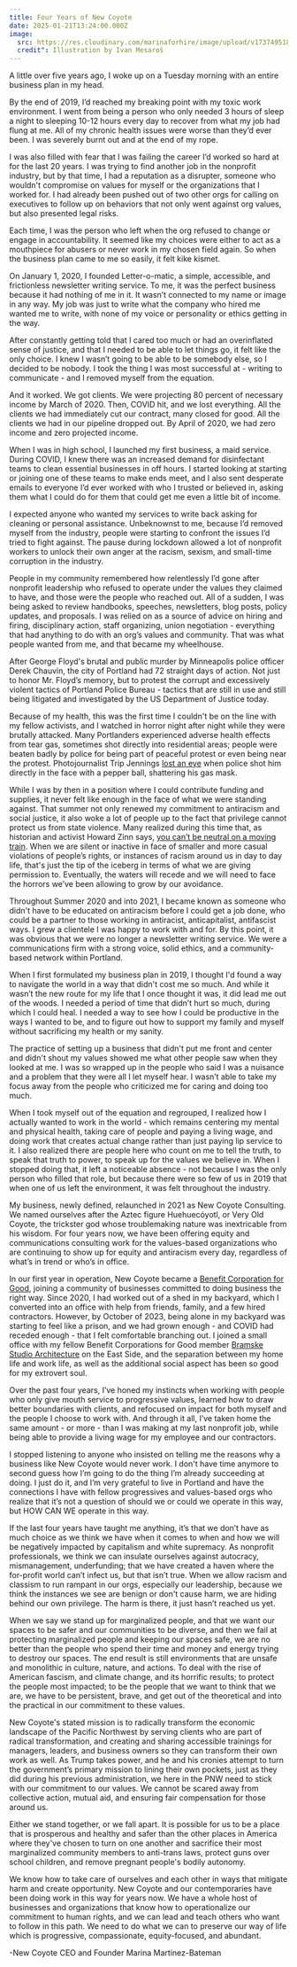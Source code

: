 ```yaml
---
title: Four Years of New Coyote
date: 2025-01-21T13:24:00.000Z
image:
  src: https://res.cloudinary.com/marinaforhire/image/upload/v1737495180/Hands_-_Exchange_zegekh.png
  credit": Illustration by Ivan Mesaroš
---
```

A little over five years ago, I woke up on a Tuesday morning with an entire business plan in my head.



By the end of 2019, I’d reached my breaking point with my toxic work environment. I went from being a person who only needed 3 hours of sleep a night to sleeping 10-12 hours every day to recover from what my job had flung at me. All of my chronic health issues were worse than they’d ever been. I was severely burnt out and at the end of my rope. 



I was also filled with fear that I was failing the career I’d worked so hard at for the last 20 years. I was trying to find another job  in the nonprofit industry, but by that time, I had a reputation as a disrupter, someone who wouldn't compromise on values for myself or the organizations that I worked for. I had already been pushed out of two other orgs for calling on executives to follow up on behaviors that not only went against org values, but also presented legal risks. 



Each time, I was the person who left when the org refused to change or engage in accountability. It seemed like my choices were either to act as a mouthpiece for abusers or never work in my chosen field again. So when the business plan came to me so easily, it felt kike kismet. 



On January 1, 2020, I founded Letter-o-matic, a simple, accessible, and frictionless newsletter writing service. To me, it was the perfect business because it had nothing of me in it. It wasn’t connected to my name or image in any way. My job was just to write what the company who hired me wanted me to write, with none of my voice or personality or ethics getting in the way. 



After constantly getting told that I cared too much or had an overinflated sense of justice, and that I needed to be able to let things go, it felt like the only choice. I knew I wasn’t going to be able to be somebody else, so I decided to be nobody. I took the thing I was most successful at - writing to communicate - and I removed myself from the equation.



And it worked. We got clients. We were projecting 80 percent of necessary income by March of 2020. Then, COVID hit, and we lost everything. All the clients we had immediately cut our contract, many closed for good. All the clients we had in our pipeline dropped out. By April of 2020, we had zero income and zero projected income. 



When I was in high school, I launched my first business, a maid service. During COVID, I knew there was an increased demand for disinfectant teams to clean essential businesses in off hours. I started looking at starting or joining one of these teams to make ends meet, and I also sent desperate emails to everyone I’d ever worked with who I trusted or believed in, asking them what I could do for them that could get me even a little bit of income.



I expected anyone who wanted my services to write back asking for cleaning or personal assistance. Unbeknownst to me, because I’d removed myself from the industry, people were starting to confront the issues I’d tried to fight against. The pause during lockdown allowed a lot of nonprofit workers to unlock their own anger at the racism, sexism, and small-time corruption in the industry.



People in my community remembered how relentlessly I’d gone after nonprofit leadership who refused to operate under the values they claimed to have, and those were the people who reached out. All of a sudden, I was being asked to review handbooks, speeches, newsletters, blog posts, policy updates, and proposals. I was relied on as a source of advice on hiring and firing, disciplinary action, staff organizing, union negotiation -  everything that had anything to do with an org’s values and community. That was what people wanted from me, and that became my wheelhouse.



After George Floyd's brutal and public murder by Minneapolis police officer Derek Chauvin, the city of Portland had 72 straight days of action. Not just to honor Mr. Floyd’s memory, but to protest the corrupt and excessively violent tactics of Portland Police Bureau - tactics that are still in use and still being litigated and investigated by the US Department of Justice today. 



Because of my health, this was the first time I couldn't be on the line with my fellow activists, and I watched in horror night after night while they were brutally attacked. Many Portlanders experienced adverse health effects from tear gas, sometimes shot directly into residential areas; people were beaten badly by police for being part of peaceful protest or even being near the protest. Photojournalist Trip Jennings [lost an eye](https://www.cnn.com/2020/07/30/us/journalist-portland-protest-federal-agents-trnd/index.html) when police shot him directly in the face with a pepper ball, shattering his gas mask. 



While I was by then in a position where I could contribute funding and supplies, it never felt like enough in the face of what we were standing against. That summer not only renewed my commitment to antiracism and social justice, it also woke a lot of people up to the fact that privilege cannot protect us from state violence. Many realized during this time that, as historian and activist Howard Zinn says, [you can’t be neutral on a moving train](https://www.howardzinn.org/collection/you-cant-be-neutral-autobiography/). When we are silent or inactive in face of smaller and more casual violations of people’s rights, or instances of racism around us in day to day life, that's just the tip of the iceberg in terms of what we are giving permission to. Eventually, the waters will recede and we will need to face the horrors we’ve been allowing to grow by our avoidance.



Throughout Summer 2020 and into 2021, I became known as someone who didn't have to be educated on antiracism before I could get a job done, who could be a partner to those working in antiracist, anticapitalist, antifascist ways. I grew a clientele I was happy to work with and for. By this point, it was obvious that we were no longer a newsletter writing service. We were a communications firm with a strong voice, solid ethics, and a community-based network within Portland.



When I first formulated my business plan in 2019, I thought I'd found a way to navigate the world in a way that didn't cost me so much. And while it wasn’t the new route for my life that I once thought it was, it did lead me out of the woods. I needed a period of time that didn’t hurt so much, during which I could heal. I needed a way to see how I could be productive in the ways I wanted to be, and to figure out how to support my family and myself without sacrificing my health or my sanity. 



The practice of setting up a business that didn't put me front and center and didn't shout my values showed me what other people saw when they looked at me. I was so wrapped up in the people who said I was a nuisance and a problem that they were all I let myself hear. I wasn’t able to take my focus away from the people who criticized me for caring and doing too much.



When I took myself out of the equation and regrouped, I realized how I actually wanted to work in the world - which remains centering my mental and physical health, taking care of people and paying a living wage, and doing work that creates actual change rather than just paying lip service to it. I also realized there are people here who count on me to tell the truth, to speak that truth to power, to speak up for the values we believe in. When I stopped doing that, it left a noticeable absence - not because I was the only person who filled that role, but because there were so few of us in 2019 that when one of us left the environment, it was felt throughout the industry.



My business, newly defined, relaunched in 2021 as New Coyote Consulting. We named ourselves after the Aztec figure Huehuecóyotl, or Very Old Coyote, the trickster god whose troublemaking nature was inextricable from his wisdom. For four years now, we have been offering equity and communications consulting work for the values-based organizations who are continuing to show up for equity and antiracism every day, regardless of what’s in trend or who’s in office. 



In our first year in operation, New Coyote became a [Benefit Corporation for Good](https://benefitcorporationsforgood.com/), joining a community of businesses committed to doing business the right way. Since 2020, I had worked out of a shed in my backyard, which I converted into an office with help from friends, family, and a few hired contractors. However, by October of 2023, being alone in my backyard was starting to feel like a prison, and we had grown enough - and COVID had receded enough - that I felt comfortable branching out. I joined a small office with my fellow Benefit Corporations for Good member [Bramske Studio Architecture](https://www.bing.com/alink/link?url=https%3a%2f%2fwww.bramske.com%2f&source=serp-local&h=l0ih9Yx6yxw39sW3oacUBRQUDEiZ4v7b3ZP59kGVFQ4%3d&p=lw_gbt&ig=3127B99EBE1847158EF91180E7752B41&ypid=YN873x7912626950553418407) on the East Side, and the separation between my home life and work life, as well as the additional social aspect has been so good for my extrovert soul. 



Over the past four years, I’ve honed my instincts when working with people who only give mouth service to progressive values, learned how to draw better boundaries with clients, and refocused on impact for both myself and the people I choose to work with. And through it all, I’ve taken home the same amount - or more - than I was making at my last nonprofit job, while being able to provide a living wage for my employee and our contractors.







I stopped listening to anyone who insisted on telling me the reasons why a business like New Coyote would never work. I don't have time anymore to second guess how I’m going to do the thing I’m already succeeding at doing. I just do it, and I’m very grateful to live in Portland and have the connections I have with fellow progressives and values-based orgs who realize that it’s not a question of should we or could we operate in this way, but HOW CAN WE operate in this way.



If the last four years have taught me anything, it’s that we don’t have as much choice as we think we have when it comes to when and how we will be negatively impacted by capitalism and white supremacy. As nonprofit professionals, we think we can insulate ourselves against autocracy, mismanagement, underfunding; that we have created a haven where the for-profit world can’t infect us, but that isn’t true. When we allow racism and classism to run rampant in our orgs, especially our leadership, because we think the instances we see are benign or don't cause harm, we are hiding behind our own privilege. The harm is there, it just hasn’t reached us yet.



When we say we stand up for marginalized people, and that we want our spaces to be safer and our communities to be diverse, and then we fail at protecting marginalized people and keeping our spaces safe, we are no better than the people who spend their time and money and energy trying to destroy our spaces. The end result is still environments that are unsafe and monolithic in culture, nature, and actions. To deal with the rise of American fascism, and climate change, and its horrific results; to protect the people most impacted; to be the people that we want to think that we are, we have to be persistent, brave, and get out of the theoretical and into the practical in our commitment to these values.



New Coyote's stated mission is to radically transform the economic landscape of the Pacific Northwest by serving clients who are part of radical transformation, and creating and sharing accessible trainings for managers, leaders, and business owners so they can transform their own work as well. As Trump takes power, and he and his cronies attempt to turn the government’s primary mission to lining their own pockets, just as they did during his previous administration, we here in the PNW need to stick with our commitment to our values. We cannot be scared away from collective action, mutual aid, and ensuring fair compensation for those around us. 



Either we stand together, or we fall apart. It is possible for us to be a place that is prosperous and healthy and safer than the other places in America where they've chosen to turn on one another and sacrifice their most marginalized community members to anti-trans laws, protect guns over school children, and remove pregnant people's bodily autonomy. 



We know how to take care of ourselves and each other in ways that mitigate harm and create opportunity. New Coyote and our contemporaries have been doing work in this way for years now. We have a whole host of businesses and organizations that know how to operationalize our commitment to human rights, and we can lead and teach others who want to follow in this path. We need to do what we can to preserve our way of life which is progressive, compassionate, equity-focused, and abundant.



\-New Coyote CEO and Founder Marina Martinez-Bateman
